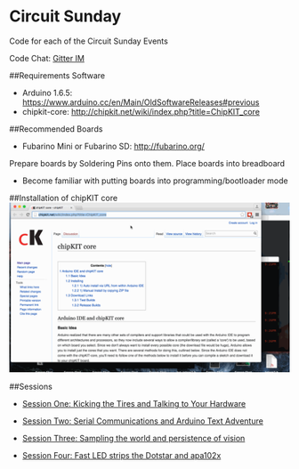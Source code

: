 # Circuit Sunday
Code for each of the Circuit Sunday Events

Code Chat: [Gitter IM](https://gitter.im/fubarlabs/codechat?utm_source=share-link&utm_medium=link&utm_campaign=share-link)

##Requirements
Software
* Arduino 1.6.5: https://www.arduino.cc/en/Main/OldSoftwareReleases#previous
* chipkit-core: http://chipkit.net/wiki/index.php?title=ChipKIT_core

##Recommended Boards
* Fubarino Mini or Fubarino SD: http://fubarino.org/

Prepare boards by Soldering Pins onto them.
Place boards into breadboard

* Become familiar with putting boards into programming/bootloader mode

##Installation of chipKIT core
![Installation](/images/1.6.7-core.gif)

##Sessions

* [Session One: Kicking the Tires and Talking to Your Hardware](week1)

* [Session Two: Serial Communications and Arduino Text Adventure](week2)

* [Session Three: Sampling the world and persistence of vision](week3)

* [Session Four: Fast LED strips the Dotstar and apa102x](week4) 
